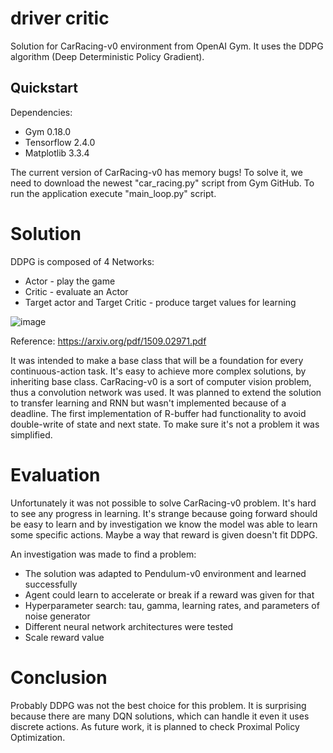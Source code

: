 # driver critic
Solution for CarRacing-v0 environment from OpenAI Gym. It uses the DDPG algorithm (Deep Deterministic Policy Gradient).

## Quickstart
Dependencies:
* Gym 0.18.0
* Tensorflow 2.4.0
* Matplotlib 3.3.4

The current version of CarRacing-v0 has memory bugs! To solve it, we need to download the newest "car_racing.py" script from Gym GitHub.
To run the application execute "main_loop.py" script.

# Solution
DDPG is composed of 4 Networks:
* Actor - play the game
* Critic - evaluate an Actor
* Target actor and Target Critic - produce target values for learning

![image](https://user-images.githubusercontent.com/6407844/111140756-ffdf5080-8582-11eb-8372-8764c0c0e1d9.png)

Reference:
https://arxiv.org/pdf/1509.02971.pdf

It was intended to make a base class that will be a foundation for every continuous-action task. It's easy to achieve more complex solutions, by inheriting base class.  CarRacing-v0 is a sort of computer vision problem, thus a convolution network was used. It was planned to extend the solution to transfer learning and RNN but wasn't implemented because of a deadline.  The first implementation of R-buffer had functionality to avoid double-write of state and next state. To make sure it's not a problem it was simplified.


# Evaluation
Unfortunately  it was not possible to solve CarRacing-v0 problem.
It's hard to see any progress in learning. It's strange because going forward should be easy to learn and by investigation we know the model was able to learn some specific actions. Maybe a way that reward is given doesn't fit DDPG.

An investigation was made to find a problem:
* The solution was adapted to Pendulum-v0 environment and learned successfully
* Agent could learn to accelerate or break if a reward was given for that
* Hyperparameter search: tau, gamma, learning rates, and parameters of noise generator
* Different neural network architectures were tested
* Scale reward value

# Conclusion
Probably DDPG was not the best choice for this problem. It is surprising because there are many DQN solutions, which can handle it even it uses discrete actions.
As future work, it is planned to check Proximal Policy Optimization.
